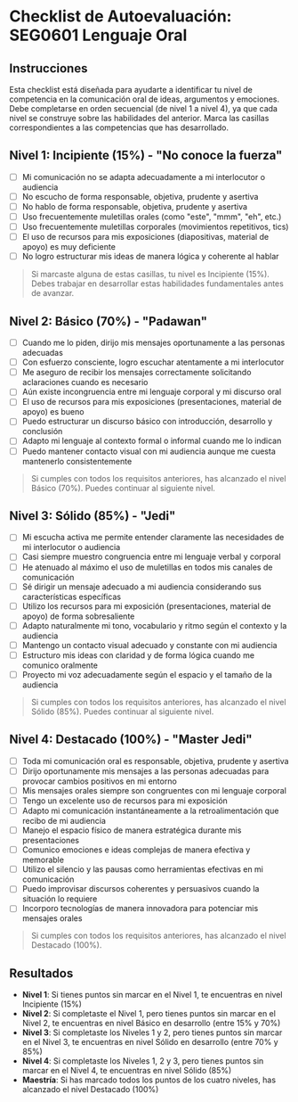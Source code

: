 # Checklist de Autoevaluación: SEG0601 Lenguaje Oral

## Instrucciones

Esta checklist está diseñada para ayudarte a identificar tu nivel de competencia en la comunicación oral de ideas, argumentos y emociones. Debe completarse en orden secuencial (de nivel 1 a nivel 4), ya que cada nivel se construye sobre las habilidades del anterior. Marca las casillas correspondientes a las competencias que has desarrollado.

## Nivel 1: Incipiente (15%) - "No conoce la fuerza"

* [ ]  Mi comunicación no se adapta adecuadamente a mi interlocutor o audiencia
* [ ]  No escucho de forma responsable, objetiva, prudente y asertiva
* [ ]  No hablo de forma responsable, objetiva, prudente y asertiva
* [ ]  Uso frecuentemente muletillas orales (como "este", "mmm", "eh", etc.)
* [ ]  Uso frecuentemente muletillas corporales (movimientos repetitivos, tics)
* [ ]  El uso de recursos para mis exposiciones (diapositivas, material de apoyo) es muy deficiente
* [ ]  No logro estructurar mis ideas de manera lógica y coherente al hablar

> Si marcaste alguna de estas casillas, tu nivel es Incipiente (15%). Debes trabajar en desarrollar estas habilidades fundamentales antes de avanzar.

## Nivel 2: Básico (70%) - "Padawan"

* [ ]  Cuando me lo piden, dirijo mis mensajes oportunamente a las personas adecuadas
* [ ]  Con esfuerzo consciente, logro escuchar atentamente a mi interlocutor
* [ ]  Me aseguro de recibir los mensajes correctamente solicitando aclaraciones cuando es necesario
* [ ]  Aún existe incongruencia entre mi lenguaje corporal y mi discurso oral
* [ ]  El uso de recursos para mis exposiciones (presentaciones, material de apoyo) es bueno
* [ ]  Puedo estructurar un discurso básico con introducción, desarrollo y conclusión
* [ ]  Adapto mi lenguaje al contexto formal o informal cuando me lo indican
* [ ]  Puedo mantener contacto visual con mi audiencia aunque me cuesta mantenerlo consistentemente

> Si cumples con todos los requisitos anteriores, has alcanzado el nivel Básico (70%). Puedes continuar al siguiente nivel.

## Nivel 3: Sólido (85%) - "Jedi"

* [ ]  Mi escucha activa me permite entender claramente las necesidades de mi interlocutor o audiencia
* [ ]  Casi siempre muestro congruencia entre mi lenguaje verbal y corporal
* [ ]  He atenuado al máximo el uso de muletillas en todos mis canales de comunicación
* [ ]  Sé dirigir un mensaje adecuado a mi audiencia considerando sus características específicas
* [ ]  Utilizo los recursos para mi exposición (presentaciones, material de apoyo) de forma sobresaliente
* [ ]  Adapto naturalmente mi tono, vocabulario y ritmo según el contexto y la audiencia
* [ ]  Mantengo un contacto visual adecuado y constante con mi audiencia
* [ ]  Estructuro mis ideas con claridad y de forma lógica cuando me comunico oralmente
* [ ]  Proyecto mi voz adecuadamente según el espacio y el tamaño de la audiencia

> Si cumples con todos los requisitos anteriores, has alcanzado el nivel Sólido (85%). Puedes continuar al siguiente nivel.

## Nivel 4: Destacado (100%) - "Master Jedi"

* [ ]  Toda mi comunicación oral es responsable, objetiva, prudente y asertiva
* [ ]  Dirijo oportunamente mis mensajes a las personas adecuadas para provocar cambios positivos en mi entorno
* [ ]  Mis mensajes orales siempre son congruentes con mi lenguaje corporal
* [ ]  Tengo un excelente uso de recursos para mi exposición
* [ ]  Adapto mi comunicación instantáneamente a la retroalimentación que recibo de mi audiencia
* [ ]  Manejo el espacio físico de manera estratégica durante mis presentaciones
* [ ]  Comunico emociones e ideas complejas de manera efectiva y memorable
* [ ]  Utilizo el silencio y las pausas como herramientas efectivas en mi comunicación
* [ ]  Puedo improvisar discursos coherentes y persuasivos cuando la situación lo requiere
* [ ]  Incorporo tecnologías de manera innovadora para potenciar mis mensajes orales

> Si cumples con todos los requisitos anteriores, has alcanzado el nivel Destacado (100%).

## Resultados

* **Nivel 1**: Si tienes puntos sin marcar en el Nivel 1, te encuentras en nivel Incipiente (15%)
* **Nivel 2**: Si completaste el Nivel 1, pero tienes puntos sin marcar en el Nivel 2, te encuentras en nivel Básico en desarrollo (entre 15% y 70%)
* **Nivel 3**: Si completaste los Niveles 1 y 2, pero tienes puntos sin marcar en el Nivel 3, te encuentras en nivel Sólido en desarrollo (entre 70% y 85%)
* **Nivel 4**: Si completaste los Niveles 1, 2 y 3, pero tienes puntos sin marcar en el Nivel 4, te encuentras en nivel Sólido (85%)
* **Maestría**: Si has marcado todos los puntos de los cuatro niveles, has alcanzado el nivel Destacado (100%)
